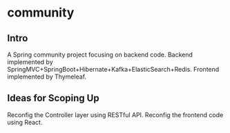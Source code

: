 # community
## Intro
A Spring community project focusing on backend code.
Backend implemented by SpringMVC+SpringBoot+Hibernate+Kafka+ElasticSearch+Redis.
Frontend implemented by Thymeleaf.

## Ideas for Scoping Up
Reconfig the Controller layer using RESTful API.
Reconfig the frontend code using React.
